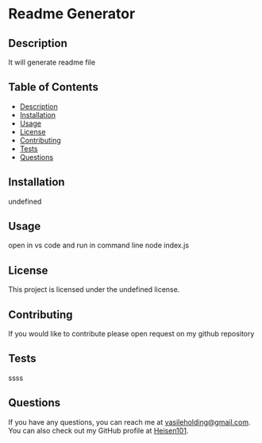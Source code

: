 
   # Readme Generator
   ## Description
   It will generate readme file
   
## Table of Contents
- [Description](#description)
- [Installation](#installation)
- [Usage](#usage)
- [License](#license)
- [Contributing](#contributing)
- [Tests](#tests)
- [Questions](#questions)

## Installation
undefined

## Usage
open in vs code and run in command line node index.js

## License
This project is licensed under the undefined license.

## Contributing
If you would like to contribute please open request on my github repository

## Tests
ssss

## Questions
If you have any questions, you can reach me at vasileholding@gmail.com. You can also check out my GitHub profile at [Heisen101](https://github.com/Heisen101).